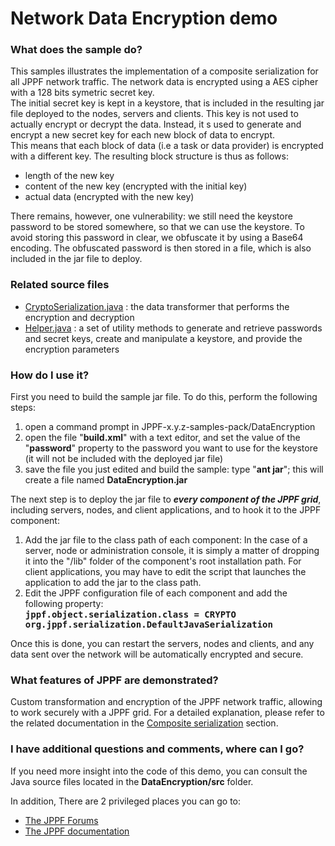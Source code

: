 # Network Data Encryption demo

<h3>What does the sample do?</h3>
This samples illustrates the implementation of a composite serialization for all JPPF network traffic.
The network data is encrypted using a AES cipher with a 128 bits symetric secret key.<br/>
The initial secret key is kept in a keystore, that is included in the resulting jar file deployed to the nodes, servers and clients.
This key is not used to actually encrypt or decrypt the data. Instead, it s used to generate and encrypt a new secret key for each new block of data to encrypt.<br/>
This means that each block of data (i.e a task or data provider) is encrypted with a different key. The resulting block structure is thus as follows:
<ul class="samplesList">
  <li>length of the new key</li>
  <li>content of the new key (encrypted with the initial key)</li>
  <li>actual data (encrypted with the new key)</li>
</ul>

There remains, however, one vulnerability: we still need the keystore password to be stored somewhere, so that we can use the keystore.
To avoid storing this password in clear, we obfuscate it by using a Base64 encoding.
The obfuscated password is then stored in a file, which is also included in the jar file to deploy.

<h3>Related source files</h3>
<ul class="samplesList">
  <li><a href="src/org/jppf/example/dataencryption/CryptoSerialization.java">CryptoSerialization.java</a> : the data transformer that performs the encryption and decryption</li>
  <li><a href="src/org/jppf/example/dataencryption/helper/Helper.java">Helper.java</a> : a set of utility methods to generate and retrieve passwords and secret keys, create and manipulate a keystore, and provide the encryption parameters</li>
</ul>

<h3>How do I use it?</h3>
First you need to build the sample jar file. To do this, perform the following steps:
<ol class="samplesList">
  <li>open a command prompt in JPPF-x.y.z-samples-pack/DataEncryption</li>
  <li>open the file &quot;<b>build.xml</b>&quot; with a text editor, and set the value of the &quot;<b>password</b>&quot; property to the password you want to use for the keystore (it will not be included with the deployed jar file)</li>
  <li>save the file you just edited and build the sample: type &quot;<b>ant jar</b>&quot;; this will create a file named <b>DataEncryption.jar</b></li>
</ol>
The next step is to deploy the jar file to <b><i>every component of the JPPF grid</i></b>, including servers, nodes, and client applications, and to hook it to the JPPF component:
<ol class="samplesList">
  <li>Add the jar file to the class path of each component: In the case of a server, node or administration console, it is simply a matter of dropping it into the "/lib" folder of the component's root installation path.
    For client applications, you may have to edit the script that launches the application to add the jar to the class path.</li>
  <li>Edit the JPPF configuration file of each component and add the following property:<br>
    <b><code style="font-size: 1em">jppf.object.serialization.class = CRYPTO org.jppf.serialization.DefaultJavaSerialization</code></b></li>
</ol>
Once this is done, you can restart the servers, nodes and clients, and any data sent over the network will be automatically encrypted and secure.

<h3>What features of JPPF are demonstrated?</h3>
Custom transformation and encryption of the JPPF network traffic, allowing to work securely with a JPPF grid.
For a detailed explanation, please refer to the related documentation in the
<a href="https://www.jppf.org/doc/6.0/index.php?title=Composite_serialization">Composite serialization</a> section.

<h3>I have additional questions and comments, where can I go?</h3>
<p>If you need more insight into the code of this demo, you can consult the Java source files located in the <b>DataEncryption/src</b> folder.
<p>In addition, There are 2 privileged places you can go to:
<ul class="samplesList">
  <li><a href="https://www.jppf.org/forums"/>The JPPF Forums</a></li>
  <li><a href="https://www.jppf.org/doc/6.0">The JPPF documentation</a></li>
</ul>

